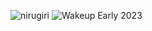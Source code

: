 ![nirugiri](https://img.shields.io/static/v1?label=nirugiri&message=1293181&color=ff69b4)
![Wakeup Early 2023](https://img.shields.io/badge/Wakeup_Early_2023-2/2-blue)
